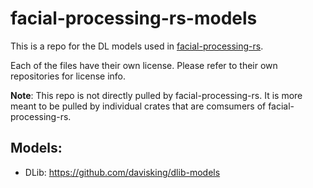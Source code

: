 # facial-processing-rs-models
This is a repo for the DL models used in [facial-processing-rs](https://github.com/l1npengtul/facial-processing-rs). 

Each of the files have their own license. Please refer to their own repositories for license info.

**Note**: This repo is not directly pulled by facial-processing-rs. It is more meant to be pulled by individual crates that are comsumers of facial-processing-rs.

## Models:
- DLib: https://github.com/davisking/dlib-models
